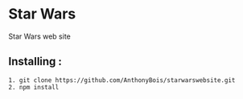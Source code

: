 # Star Wars
Star Wars web site

## Installing :

```
1. git clone https://github.com/AnthonyBois/starwarswebsite.git
2. npm install
```
